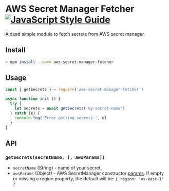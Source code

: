 # AWS Secret Manager Fetcher [![JavaScript Style Guide](https://img.shields.io/badge/code_style-standard-brightgreen.svg)](https://standardjs.com)

A dead simple module to fetch secrets from AWS secret manager.

## Install

```bash
> npm install --save aws-secret-manager-fetcher
```

## Usage

```javascript
const { getSecrets } = require('aws-secret-manager-fetcher')

async function init () {
  try {
    let secrets = await getSecrets('my-secret-name')
  } catch (e) {
    console.log('Error getting secrets ', e)
  }
}
```

## API

### `getSecrets(secretName, [, awsParams])`

* `secretName` (String) - name of your secret.
* `awsParams` (Object) - AWS SecretManager constructor [params](ttps://docs.aws.amazon.com/AWSJavaScriptSDK/latest/AWS/SecretsManager.html#constructor-property). If empty or missing a region property, the default will be: `{ region: 'us-east-1' }`
